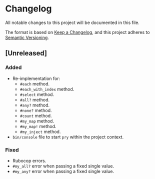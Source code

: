 # Changelog
All notable changes to this project will be documented in this file.

The format is based on [Keep a Changelog](https://keepachangelog.com/en/1.0.0/),
and this project adheres to [Semantic Versioning](https://semver.org/spec/v2.0.0.html).

## [Unreleased]

### Added
- Re-implementation for:
    - `#each` method.
    - `#each_with_index` method.
    - `#select` method.
    - `#all?` method.
    - `#any?` method.
    - `#none?` method.
    - `#count` method.
    - `#my_map` method.
    - `#my_map!` method.
    - `#my_inject` method.
- `bin/console` file to start `pry` within the project context.

### Fixed
- Rubocop errors.
- `#my_all?` error when passing a fixed single value.
- `#my_any?` error when passing a fixed single value.
